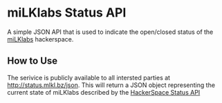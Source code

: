 miLKlabs Status API
===================
A simple JSON API that is used to indicate the open/closed status of the [miLKlabs](http://milklabs.ie) hackerspace.

How to Use
----------
The serivice is publicly available to all intersted parties at http://status.mlkl.bz/json. This will return a JSON object representing the current state of miLKlabs described by the [HackerSpace Status API](https://hackerspaces.nl/spaceapi/)
